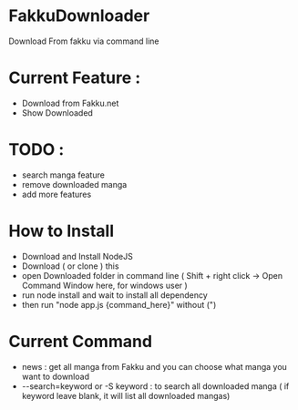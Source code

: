 FakkuDownloader
===============

Download From fakku via command line

# Current Feature :
 - Download from Fakku.net
 - Show Downloaded
 
# TODO :
 - search manga feature
 - remove downloaded manga
 - add more features
 
# How to Install
 - Download and Install NodeJS
 - Download ( or clone ) this 
 - open Downloaded folder in command line ( Shift + right click -> Open Command Window here, for windows user )
 - run node install and wait to install all dependency
 - then run "node app.js {command_here}" without (")
 
# Current Command
 - news : get all manga from Fakku and you can choose what manga you want to download
 - --search=keyword or -S keyword : to search all downloaded manga ( if keyword leave blank, it will list all downloaded mangas)
